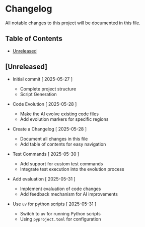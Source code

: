 # Changelog
All notable changes to this project will be documented in this file.

## Table of Contents
- [Unreleased](#unreleased)

## [Unreleased]
* Initial commit [ 2025-05-27 ]
  * Complete project structure
  * Script Generation

* Code Evolution [ 2025-05-28 ]
  * Make the AI evolve existing code files
  * Add evolution markers for specific regions

* Create a Changelog [ 2025-05-28 ]
  * Document all changes in this file
  * Add table of contents for easy navigation

* Test Commands [ 2025-05-30 ]
  * Add support for custom test commands
  * Integrate test execution into the evolution process

* Add evaluation [ 2025-05-31 ]
  * Implement evaluation of code changes
  * Add feedback mechanism for AI improvements

* Use `uv` for python scripts [ 2025-05-31 ]
  * Switch to `uv` for running Python scripts
  * Using `pyproject.toml` for configuration
